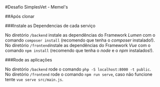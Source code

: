 #Desafio SimplesVet - Memel's

##Após clonar

###Instale as Dependencias de cada serviço

No diretório `/backend` instale as dependências do Framework *Lumen* com o comando `composer install` (recomendo que tenha o *composer* instalado!).
No diretório `/frontend`instale as dependências do Framework *Vue* com o comando `npm install` (recomendo que tenha o *node* e o *npm* instalados!).

###Rode as aplicações

No diretório `/backend` rode o comando `php -S localhost:8000 -t public`.
No diretório `/frontend` rode o comando `npm run serve`, caso não funcione tente `vue serve src/main.js`.